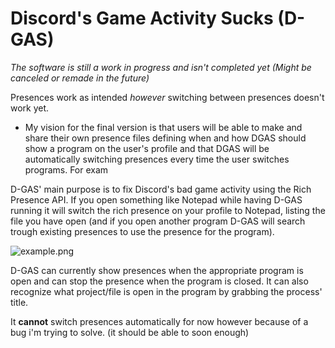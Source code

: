# Discord's Game Activity Sucks (D-GAS)
*The software is still a work in progress and isn't completed yet (Might be canceled or remade in the future)*

Presences work as intended *however* switching between presences doesn't work yet.

- My vision for the final version is that users will be able to make and share their own presence files defining when and how DGAS should show a program on the user's profile and that DGAS will be automatically switching presences every time the user switches programs. For exam

D-GAS' main purpose is to fix Discord's bad game activity using the Rich Presence API.
If you open something like Notepad while having D-GAS running it will switch the rich presence on your profile to Notepad, listing the file you have open (and if you open another program D-GAS will search trough existing presences to use the presence for the program).

![example.png](https://github.com/flarfmatter/dgas/blob/main/example.png)

D-GAS can currently show presences when the appropriate program is open and can stop the presence when the program is closed. It can also recognize what project/file is open in the program by grabbing the process' title.

It **cannot** switch presences automatically for now however because of a bug i'm trying to solve. (it should be able to soon enough)

